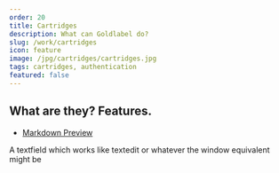```yaml
---
order: 20
title: Cartridges
description: What can Goldlabel do?
slug: /work/cartridges
icon: feature
image: /jpg/cartridges/cartridges.jpg
tags: cartridges, authentication
featured: false
---
```

## What are they? Features.

- [Markdown Preview](/work/cartridges/markdown-preview)

A textfield which works like textedit or whatever the window equivalent might be